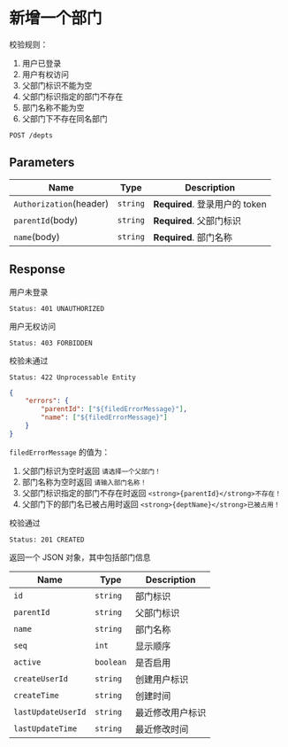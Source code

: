 # 新增一个部门

校验规则：

1. 用户已登录
2. 用户有权访问
3. 父部门标识不能为空
4. 父部门标识指定的部门不存在
5. 部门名称不能为空
6. 父部门下不存在同名部门

```text
POST /depts
```

## Parameters

| Name                    | Type     | Description                    |
| ----------------------- | -------- | ------------------------------ |
| `Authorization`(header) | `string` | **Required**. 登录用户的 token |
| `parentId`(body)        | `string` | **Required**. 父部门标识       |
| `name`(body)            | `string` | **Required**. 部门名称         |

## Response

用户未登录

```text
Status: 401 UNAUTHORIZED
```

用户无权访问

```text
Status: 403 FORBIDDEN
```

校验未通过

```text
Status: 422 Unprocessable Entity
```

```json
{
    "errors": {
        "parentId": ["${filedErrorMessage}"],
        "name": ["${filedErrorMessage}"]
    }
}
```

`filedErrorMessage` 的值为：

1. 父部门标识为空时返回 `请选择一个父部门！`
2. 部门名称为空时返回 `请输入部门名称！`
3. 父部门标识指定的部门不存在时返回 `<strong>{parentId}</strong>不存在！`
4. 父部门下的部门名已被占用时返回 `<strong>{deptName}</strong>已被占用！`

校验通过

```text
Status: 201 CREATED
```

返回一个 JSON 对象，其中包括部门信息

| Name               | Type      | Description      |
| ------------------ | --------- | ---------------- |
| `id`               | `string`  | 部门标识         |
| `parentId`         | `string`  | 父部门标识       |
| `name`             | `string`  | 部门名称         |
| `seq`              | `int`     | 显示顺序         |
| `active`           | `boolean` | 是否启用         |
| `createUserId`     | `string`  | 创建用户标识     |
| `createTime`       | `string`  | 创建时间         |
| `lastUpdateUserId` | `string`  | 最近修改用户标识 |
| `lastUpdateTime`   | `string`  | 最近修改时间     |
